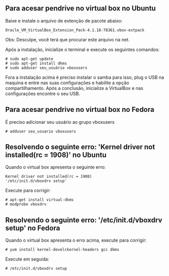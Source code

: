 Para acesar pendrive no virtual box no Ubuntu
---------------------------------------------


Baixe e instale o arquivo de extenção de pacote abaixo:
	
	Oracle_VM_VirtualBox_Extension_Pack-4.1.18-78361.vbox-extpack

Obs: Desculpe, você terá que procurar este arquivo na net.


Após a instalação, inicialize o terminal e execute os seguintes comandos:

	# sudo apt-get update
	# sudo apt-get install dkms
	# sudo adduser seu_usuário vboxusers

Fora a instalação acima é preciso instalar o samba para isso, plug o USB na maquina
e entre nas suas configurações e habilite a opção compartilhamento.
Após a conclusão, inicialize a VirtualBox e nas configurações encontre o seu USB.


Para acesar pendrive no virtual box no Fedora
---------------------------------------------

É preciso adicionar seu usuário ao grupo vboxusers

	# adduser seu_usuario vboxusers



Resolvendo o seguinte erro: 'Kernel driver not installed(rc = 1908)' no Ubuntu
------------------------------------------------------------------------------


Quando o virtual box apresenta o seguinte erro:

	Kernel driver not installed(rc = 1908)
	'/etc/init.d/vboxdrv setup'

Execute para corrigir:

	# apt-get install virtual-dkms
	# modprobe vboxdrv



Resolvendo o seguinte erro: '/etc/init.d/vboxdrv setup' no Fedora
-----------------------------------------------------------------


Quando o virtual box apresenta o erro acima, execute para corrigir:

	# yum install kernel-develckernel-headers gcc dkms

Execute  em seguida:

	# /etc/init.d/vboxdrv setup
